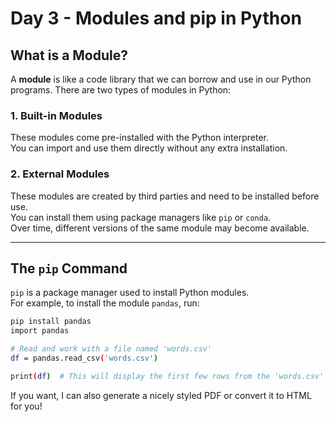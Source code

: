 # Day 3 - Modules and pip in Python

## What is a Module?

A **module** is like a code library that we can borrow and use in our Python programs. There are two types of modules in Python:

### 1. Built-in Modules
These modules come pre-installed with the Python interpreter.  
You can import and use them directly without any extra installation.

### 2. External Modules
These modules are created by third parties and need to be installed before use.  
You can install them using package managers like `pip` or `conda`.  
Over time, different versions of the same module may become available.

---

## The `pip` Command

`pip` is a package manager used to install Python modules.  
For example, to install the module `pandas`, run:

```bash
pip install pandas
import pandas

# Read and work with a file named 'words.csv'
df = pandas.read_csv('words.csv')

print(df)  # This will display the first few rows from the 'words.csv' file

```

If you want, I can also generate a nicely styled PDF or convert it to HTML for you!
